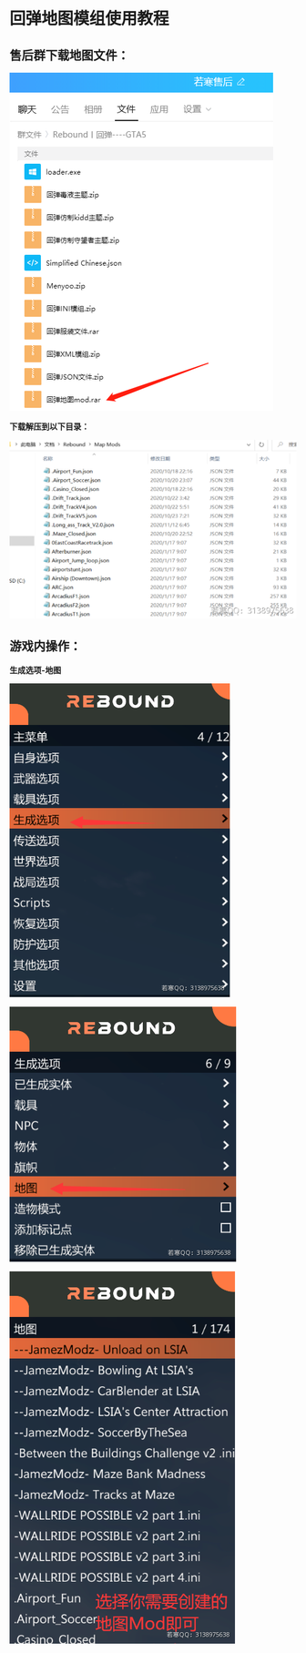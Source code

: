 # 回弹地图模组使用教程

## **售后群下载地图文件：**

****![](<../../.gitbook/assets/image (10) (1) (1).png>)****

**下载解压到以下目录：**

****![](<../../.gitbook/assets/image (17) (1) (1) (1) (1) (1).png>)****

## 游戏内操作：

**生成选项-地图**

![](<../../.gitbook/assets/image (26) (1) (1) (1).png>)

![](<../../.gitbook/assets/image (45) (1) (1) (1).png>)

![](<../../.gitbook/assets/image (20) (1) (1) (1) (1) (1).png>)
